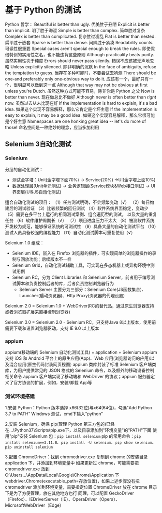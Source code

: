 # 基于 Python 的测试

Python 哲学：
Beautiful is better than ugly. 优美胜于丑陋
Explicit is better than implicit. 明了胜于晦涩
Simple is better than complex. 简单胜过复杂
Complex is better than complicated. 复杂胜过凌乱
Flat is better than nested. 扁平胜于嵌套
Sparse is better than dense. 间隔胜于紧凑
Readability counts. 可读性很重要
Special cases aren't special enough to break the rules. 即使假借特例的实用性之名，也不能违背这些原则
Although practicality beats purity. 虽然实用性次于纯度
Errors should never pass silently. 错误不应该被无声地忽略
Unless explicitly silenced. 除非明确的沉默
In the face of ambiguity, refuse the temptation to guess. 当存在多种可能时，不要尝试去猜测
There should be one-and preferably only one-obvious way to do it. 应该有一个，最好只有一个，很明显可以做到这一点
Although that way may not be obvious at first unless you're Dutch. 虽然这种方式可能不容易，除非你是 Python 之父
Now is better than never. 现在做总比不做好
Although never is often better than *right* now. 虽然过去从未比现在好
If the implementation is hard to explain, it's a bad idea. 如果这个实现不容易解释，那么它肯定是个坏主意
If the implementation is easy to explain, it may be a good idea. 如果这个实现容易解释，那么它很可能是个好主意
Namespaces are one honking great idea -- let's do more of those! 命名空间是一种绝妙的理念，应当多加利用

## Selenium 3自动化测试

### Selenium

分层的自动化测试：

- 测试金字塔：Unit(金字塔下面70%) -> Service(20%) ->UI(金字塔上面10%)
- 数据处理层(Unit单元测试) -> 业务逻辑层(Service模块&Web接口测试) -> UI界面层(UI&JS自动化测试)

适合自动化测试的项目：
（1）任务测试明确，不会频繁变动（√）
（2）每日构建后的测试验证
（3）比较频繁的回归测试
（4）软件系统界面稳定，变动少
（5）需要在多平台上运行的相同测试案例、组合遍历型的测试， 以及大量的重复任务
（6）软件维护周期长（√）
（7）项目进度压力不太大
（8）被测软件系统开发较为规范，能够保证系统的可测试性
（9）具备大量的自动化测试平台
（10）测试人员具备较强的编程能力
（11）自动化测试脚本可重复使用（√）

Selenium 1.0 组成：

- Selenium IDE，嵌入在 Firefox 浏览器的插件，可实现简单的浏览器操作的录制与回放功能；后续版本不一样
- Selenium Grid，自动化测试辅助工具，可实现在多态机器上或异构环境中测试用例
- Selenium RC，分为 Client Libraries 和 Selenium Server，前者用于编写测试脚本和负责控制后者的库，后者负责控制浏览器行为
    - Selenium Server 主要分为三部分：Selenium Core(JS函数集合)、Launcher(启动浏览器)、Http Proxy(浏览器的代理设置)

Selenium 2.0 = Selenium 1.0 + WebDriver(RC的替代品，通过原生浏览器支持或者浏览器扩展来直接控制浏览器)

Selenium 3.0 = Selenium 2.0 - Selenium RC，只支持Java 8以上版本，使用前需要下载和设置浏览器驱动，支持 IE 9.0 以上版本

### appium

appium(移动端的 Selenium 自动化测试工具) = application + Selenium
appium 支持 iOS 和 Android 平台上的原生应用(App)、Web 应用(浏览器访问的应用)以及混合应用(原生代码封装网页视图)
appium 类库封装了标准 Selenium 客户端类库，为用户提供常见的 JSON 格式的 Selenium 命令，以及额外的移动设备控制相关命令
appium 客户端实现了移动端和 WebDriver 的协议；appium 服务器定义了官方协议的扩展，例如，安装/卸载 App等

### 测试环境搭建

1.安装 Python：Python 版本选择 x86(32位)与x64(64位)，勾选"Add Python 3.7 to PATH"
Windows 测试，cmd下输入"python"

2.安装 Selenium，确保 pip(管理 Python 第三方包的)已经在...\Python37\Scripts\pip.exe下，以及目录添加到"环境变量"的"PATH"下面
使用"pip"安装 Selenium 包：`pip install selenium`
pip 的常用命令：`pip install selenium==3.11.0`、`pip install -U selenium`、`pip show selenium`、` pip uninstall selenium`

3.配置 ChromeDriver：找到 chromedriver.exe 复制到 chrome 的安装目录 application 下，并添加到环境变量中
如果更新过 chrome，可能需要把 chromedriver.exe 放到 C:\Users\...\AppData\Local\Google\Chrome\Application 下
webdriver.Chrome(executable_path=存放位置)，如果上述步骤没有把 chromedriver 添加到环境变量，需要指定位置
ChromeDriver 放在 chrome 目录下是为了方便管理，放在其他地方也行
同理，可以配置 GeckoDriver（Firefox）、IEDriverServer（IE）、OperaDriver（Opera）、MicrosoftWebDriver（Edge）

































